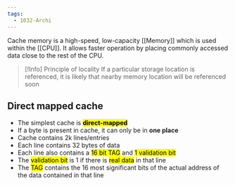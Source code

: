 ```yaml
---
tags:
  - 1032-Archi
---
```

Cache memory is a high-speed, low-capacity [[Memory]] which is used within the [[CPU]]. It allows faster operation by placing commonly accessed data close to the rest of the CPU.

> [!Info] Principle of locality
> If a particular storage location is referenced, it is likely that nearby memory location will be referenced soon

## Direct mapped cache
- The simplest cache is <mark class="hltr-orange">**direct-mapped**</mark>
- If a byte is present in cache, it can only be in **one place**
- Cache contains 2k lines/entries
- Each line contains 32 bytes of data
- Each line also contains a <mark class="hltr-yellow">16 bit TAG</mark> and <mark class="hltr-green">1 validation bit</mark>
- The <mark class="hltr-green">validation bit</mark> is 1 if there is <mark class="hltr-green">real data</mark> in that line
- The <mark class="hltr-yellow">TAG</mark> contains the 16 most significant bits of the actual address of the data contained in that line

